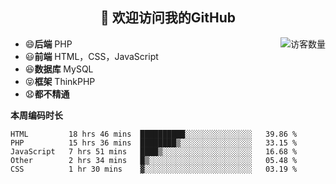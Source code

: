 <h2 align="center">👋 欢迎访问我的GitHub</h2>


<img align='right' src="https://profile-counter.glitch.me/declandragon/count.svg" alt="访客数量"/>

- 😄**后端** PHP
- 😃**前端** HTML，CSS，JavaScript
- 😆**数据库** MySQL
- 😝**框架** ThinkPHP
- 😧**都不精通**




**本周编码时长**

<!--START_SECTION:waka-->
```text
HTML         18 hrs 46 mins  ██████████░░░░░░░░░░░░░░░   39.86 % 
PHP          15 hrs 36 mins  ████████▒░░░░░░░░░░░░░░░░   33.15 % 
JavaScript   7 hrs 51 mins   ████▒░░░░░░░░░░░░░░░░░░░░   16.68 % 
Other        2 hrs 34 mins   █▒░░░░░░░░░░░░░░░░░░░░░░░   05.48 % 
CSS          1 hr 30 mins    ▓░░░░░░░░░░░░░░░░░░░░░░░░   03.19 % 
```
<!--END_SECTION:waka-->


<!--
**declandragon/declandragon** is a ✨ _special_ ✨ repository because its `README.md` (this file) appears on your GitHub profile.

Here are some ideas to get you started:

- 🔭 I’m currently working on ...
- 🌱 I’m currently learning ...
- 👯 I’m looking to collaborate on ...
- 🤔 I’m looking for help with ...
- 💬 Ask me about ...
- 📫 How to reach me: ...
- 😄 Pronouns: ...
- ⚡ Fun fact: ...
-->

